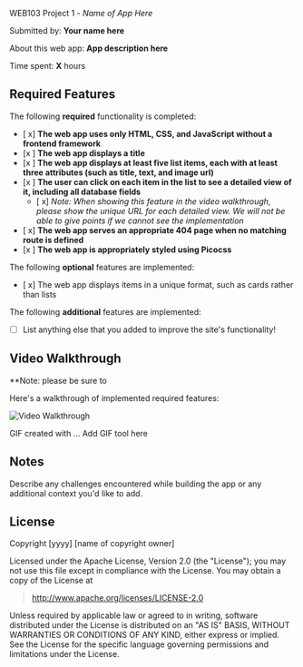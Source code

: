  WEB103 Project 1 - *Name of App Here*

Submitted by: **Your name here**

About this web app: **App description here**

Time spent: **X** hours

## Required Features

The following **required** functionality is completed:

<!-- Make sure to check off completed functionality below -->
- [ x] **The web app uses only HTML, CSS, and JavaScript without a frontend framework**
- [x ] **The web app displays a title**
- [x ] **The web app displays at least five list items, each with at least three attributes (such as title, text, and image url)**
- [x ] **The user can click on each item in the list to see a detailed view of it, including all database fields**
  - [ x] *Note: When showing this feature in the video walkthrough, please show the unique URL for each detailed view. We will not be able to give points if we cannot see the implementation* 
- [ x] **The web app serves an appropriate 404 page when no matching route is defined**
- [x ] **The web app is appropriately styled using Picocss**

The following **optional** features are implemented:

- [ x] The web app displays items in a unique format, such as cards rather than lists

The following **additional** features are implemented:

- [ ] List anything else that you added to improve the site's functionality!

## Video Walkthrough

**Note: please be sure to 

Here's a walkthrough of implemented required features:

<img src='![listicle1_mp4](https://github.com/mahdyah/WebProgrammingClassProject/assets/59580413/154a9498-d4e9-4eff-b0cf-f7503f5cd39c)' title='Video Walkthrough' width='' alt='Video Walkthrough' />

<!-- Replace this with whatever GIF tool you used! -->
GIF created with ...  Add GIF tool here
<!-- Recommended tools:
[Kap](https://getkap.co/) for macOS
[ScreenToGif](https://www.screentogif.com/) for Windows
[peek](https://github.com/phw/peek) for Linux. -->

## Notes

Describe any challenges encountered while building the app or any additional context you'd like to add.

## License

Copyright [yyyy] [name of copyright owner]

Licensed under the Apache License, Version 2.0 (the "License"); you may not use this file except in compliance with the License. You may obtain a copy of the License at

> http://www.apache.org/licenses/LICENSE-2.0

Unless required by applicable law or agreed to in writing, software distributed under the License is distributed on an "AS IS" BASIS, WITHOUT WARRANTIES OR CONDITIONS OF ANY KIND, either express or implied. See the License for the specific language governing permissions and limitations under the License.
